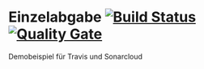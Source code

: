 # Einzelabgabe [![Build Status](https://travis-ci.com/SE2-Alex/Einzelabgabe.svg?branch=master)](https://travis-ci.com/SE2-Alex/Einzelabgabe) [![Quality Gate](https://sonarcloud.io/api/project_badges/measure?project=Einzelabgabe&metric=alert_status)](https://sonarcloud.io/dashboard?id=Einzelabgabe)
Demobeispiel für Travis und Sonarcloud
